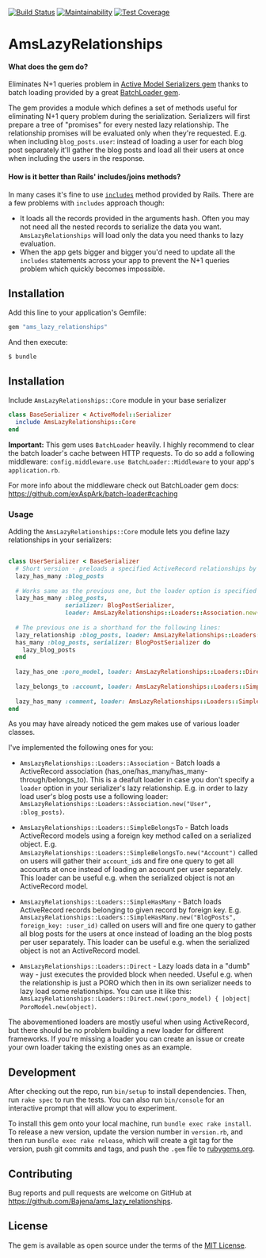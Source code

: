 [![Build Status](https://travis-ci.org/Bajena/ams_lazy_relationships.svg?branch=master)](https://travis-ci.org/Bajena/ams_lazy_relationships)
[![Maintainability](https://api.codeclimate.com/v1/badges/c21b988e09db63396309/maintainability)](https://codeclimate.com/github/Bajena/ams_lazy_relationships/maintainability)
[![Test Coverage](https://api.codeclimate.com/v1/badges/c21b988e09db63396309/test_coverage)](https://codeclimate.com/github/Bajena/ams_lazy_relationships/test_coverage)

# AmsLazyRelationships

#### What does the gem do?
Eliminates N+1 queries problem in [Active Model Serializers gem](https://github.com/rails-api/active_model_serializers) thanks to batch loading provided by a great [BatchLoader gem](https://github.com/exAspArk/batch-loader).

The gem provides a module which defines a set of methods useful for eliminating N+1 query problem
during the serialization. Serializers will first prepare a tree of "promises"
for every nested lazy relationship. The relationship promises will be
evaluated only when they're requested.
E.g. when including `blog_posts.user`: instead of loading a user for each blog post separately it'll gather the blog posts and load all their users at once when including the users in the response.

#### How is it better than Rails' includes/joins methods?
In many cases it's fine to use [`includes`](https://apidock.com/rails/ActiveRecord/QueryMethods/includes) method provided by Rails. 
There are a few problems with `includes` approach though:
- It loads all the records provided in the arguments hash. Often you may not need all the nested records to serialize the data you want. `AmsLazyRelationships` will load only the data you need thanks to lazy evaluation.
- When the app gets bigger and bigger you'd need to update all the `includes` statements across your app to prevent the N+1 queries problem which quickly becomes impossible.

## Installation

Add this line to your application's Gemfile:

```ruby
gem "ams_lazy_relationships"
```

And then execute:

    $ bundle

## Installation

Include `AmsLazyRelationships::Core` module in your base serializer

```ruby
class BaseSerializer < ActiveModel::Serializer
  include AmsLazyRelationships::Core
end
```

**Important:** 
This gem uses `BatchLoader` heavily. I highly recommend to clear the batch loader's cache between HTTP requests.
To do so add a following middleware:
`config.middleware.use BatchLoader::Middleware` to your app's `application.rb`.

For more info about the middleware check out BatchLoader gem docs: https://github.com/exAspArk/batch-loader#caching

### Usage
Adding the `AmsLazyRelationships::Core` module lets you define lazy relationships in your serializers:
```ruby

class UserSerializer < BaseSerializer
  # Short version - preloads a specified ActiveRecord relationships by default
  lazy_has_many :blog_posts
  
  # Works same as the previous one, but the loader option is specified explicitly
  lazy_has_many :blog_posts,
                serializer: BlogPostSerializer,
                loader: AmsLazyRelationships::Loaders::Association.new("User", :blog_posts)
  
  # The previous one is a shorthand for the following lines:
  lazy_relationship :blog_posts, loader: AmsLazyRelationships::Loaders::Association.new("User", :blog_posts)
  has_many :blog_posts, serializer: BlogPostSerializer do
    lazy_blog_posts
  end
   
  lazy_has_one :poro_model, loader: AmsLazyRelationships::Loaders::Direct.new(:poro_model) { |object| PoroModel.new(object) }
  
  lazy_belongs_to :account, loader: AmsLazyRelationships::Loaders::SimpleBelongsTo.new("Account")
  
  lazy_has_many :comment, loader: AmsLazyRelationships::Loaders::SimpleHasMany.new("Comment", foreign_key: :user_id)
end
```

As you may have already noticed the gem makes use of various loader classes. 

I've implemented the following ones for you:
- `AmsLazyRelationships::Loaders::Association` - Batch loads a ActiveRecord association (has_one/has_many/has_many-through/belongs_to). This is a deafult loader in case you don't specify a `loader` option in your serializer's lazy relationship.
E.g. in order to lazy load user's blog posts use a following loader: `AmsLazyRelationships::Loaders::Association.new("User", :blog_posts)`.

- `AmsLazyRelationships::Loaders::SimpleBelongsTo` - Batch loads ActiveRecord models using a foreign key method called on a serialized object. E.g. `AmsLazyRelationships::Loaders::SimpleBelongsTo.new("Account")` called on users will gather their `account_id`s and fire one query to get all accounts at once instead of loading an account per user separately. 
This loader can be useful e.g. when the serialized object is not an ActiveRecord model.

- `AmsLazyRelationships::Loaders::SimpleHasMany` - Batch loads ActiveRecord records belonging to given record by foreign key. E.g. `AmsLazyRelationships::Loaders::SimpleHasMany.new("BlogPosts", foreign_key: :user_id)` called on users will  and fire one query to gather all blog posts for the users at once instead of loading an the blog posts per user separately.
This loader can be useful e.g. when the serialized object is not an ActiveRecord model.

- `AmsLazyRelationships::Loaders::Direct` - Lazy loads data in a "dumb" way - just executes the provided block when needed. Useful e.g. when the relationship is just a PORO which then in its own serializer needs to lazy load some relationships.
You can use it like this: `AmsLazyRelationships::Loaders::Direct.new(:poro_model) { |object| PoroModel.new(object)`.

The abovementioned loaders are mostly useful when using ActiveRecord, but there should be no problem building a new loader for different frameworks.
If you're missing a loader you can create an issue or create your own loader taking the existing ones as an example. 

## Development

After checking out the repo, run `bin/setup` to install dependencies. Then, run `rake spec` to run the tests. You can also run `bin/console` for an interactive prompt that will allow you to experiment.

To install this gem onto your local machine, run `bundle exec rake install`. To release a new version, update the version number in `version.rb`, and then run `bundle exec rake release`, which will create a git tag for the version, push git commits and tags, and push the `.gem` file to [rubygems.org](https://rubygems.org).

## Contributing

Bug reports and pull requests are welcome on GitHub at https://github.com/Bajena/ams_lazy_relationships.

## License

The gem is available as open source under the terms of the [MIT License](https://opensource.org/licenses/MIT).
